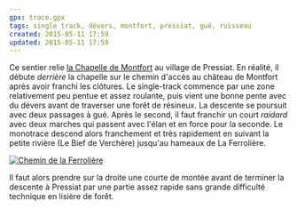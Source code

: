 ```yaml
---
gpx: trace.gpx
tags: single track, dévers, montfort, pressiat, gué, ruisseau
created: 2015-05-11 17:59
updated: 2015-05-11 17:59
---
```


Ce sentier relie [la Chapelle de Montfort](/photos/chapelle-de-montfort/) au
village de Pressiat. En réalité, il débute *derrière* la chapelle sur le chemin
d'accès au château de Montfort après avoir franchi les clôtures. Le single-track
commence par une zone relativement peu pentue et assez roulante, puis vient une
bonne pente avec du dévers avant de traverser une forêt de résineux. La descente
se poursuit avec deux passages à gué. Après le second, il faut franchir un court
*raidard* avec deux marches qui passent avec l'élan et en force pour la seconde.
Le monotrace descend alors franchement et très rapidement en suivant la petite
rivière (Le Bief de Verchère) jusqu'au hameaux de La Ferrolière.

<a href="/photos/chemin-de-la-ferroliere/"><img
src="/photos/chemin-de-la-ferroliere/chemin-de-la-ferroliere_750.jpg" alt="Chemin de la Ferrolière"></a>

Il faut alors prendre sur la droite une courte de montée avant de terminer la
descente à Pressiat par une partie assez rapide sans grande difficulté technique
en lisière de forêt.
